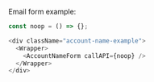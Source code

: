 Email form example:

```js
const noop = () => {};

<div className="account-name-example">
  <Wrapper>
    <AccountNameForm callAPI={noop} />
  </Wrapper>
</div>
```
